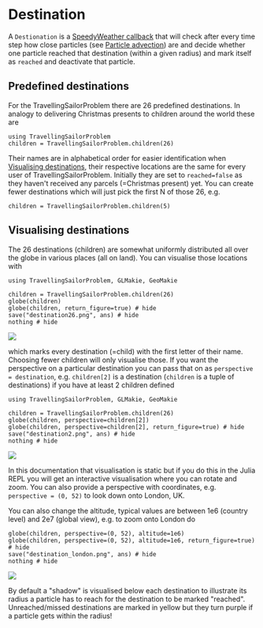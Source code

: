 # Destination

A `Destionation` is a
[SpeedyWeather callback](https://speedyweather.github.io/SpeedyWeatherDocumentation/dev/callbacks/#Callbacks)
that will check after every time step how close particles
(see [Particle advection](https://speedyweather.github.io/SpeedyWeatherDocumentation/dev/particles/))
are and decide whether one particle reached that destination (within a given radius) and mark itself as `reached`
and deactivate that particle.

## Predefined destinations

For the TravellingSailorProblem there are 26 predefined destinations. In analogy to delivering Christmas
presents to children around the world these are

```@example destination
using TravellingSailorProblem
children = TravellingSailorProblem.children(26)
```

Their names are in alphabetical order for easier identification when [Visualising destinations](@ref),
their respective locations are the same for every user of TravellingSailorProblem.
Initially they are set to `reached=false` as they haven't received any parcels (=Christmas present)
yet. 
You can create fewer destinations which will just pick the first N of those 26, e.g.

```@example destination
children = TravellingSailorProblem.children(5)
```

## Visualising destinations

The 26 destinations (children) are somewhat uniformly distributed all over the globe in various places (all on land).
You can visualise those locations with

```@example destination
using TravellingSailorProblem, GLMakie, GeoMakie

children = TravellingSailorProblem.children(26)
globe(children)
globe(children, return_figure=true) # hide
save("destination26.png", ans) # hide
nothing # hide
```
![](destination26.png)

which marks every destination (=child) with the first letter of their name. Choosing fewer children will
only visualise those. If you want the perspective on a particular destination you can pass that on as
`perspective = destination`, e.g. `children[2]` is a destination (`children` is a tuple of destinations)
if you have at least 2 children defined

```@example destination
using TravellingSailorProblem, GLMakie, GeoMakie

children = TravellingSailorProblem.children(26)
globe(children, perspective=children[2])
globe(children, perspective=children[2], return_figure=true) # hide
save("destination2.png", ans) # hide
nothing # hide
```
![](destination2.png)

In this documentation that visualisation is static but if you do this in the Julia REPL
you will get an interactive visualisation where you can rotate and zoom.
You can also provide a perspective with coordinates, e.g. `perspective = (0, 52)` to look down onto London, UK.

You can also change the altitude, typical values are between 1e6 (country level) and 2e7 (global view), e.g. to zoom onto London do

```@example destination
globe(children, perspective=(0, 52), altitude=1e6)
globe(children, perspective=(0, 52), altitude=1e6, return_figure=true) # hide
save("destination_london.png", ans) # hide
nothing # hide
```
![](destination_london.png)

By default a "shadow" is visualised below each destination to
illustrate its radius a particle has to reach for the destination to be
marked "reached". Unreached/missed destinations are marked in yellow but
they turn purple if a particle gets within the radius!

